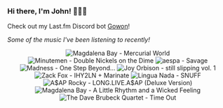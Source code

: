 ### Hi there, I'm John! 🏄🏻‍♂️

Check out my Last.fm Discord bot [Gowon](http://gowon.ca)!

_Some of the music I've been listening to recently!_


<!-- lastfm -->
<p align="center"><img src="https://lastfm.freetls.fastly.net/i/u/64s/c1b18f7dd5f2b262a96288bfa2330ad2.jpg" title="Magdalena Bay - Mercurial World"> <img src="https://lastfm.freetls.fastly.net/i/u/64s/8879f81513ea2f1bc32e2f493f1eaa7f.jpg" title="Minutemen - Double Nickels on the Dime"> <img src="https://lastfm.freetls.fastly.net/i/u/64s/ed128868bd1362f9dab6dda43bae2e17.jpg" title="aespa - Savage"> <img src="https://lastfm.freetls.fastly.net/i/u/64s/41f0de32a2cd4246a9b2613d971e45aa.png" title="Madness - One Step Beyond..."> <img src="https://lastfm.freetls.fastly.net/i/u/64s/254a8a9d5607ac0d3c41ee499aecac4b.jpg" title="Joy Orbison - still slipping vol. 1"> <img src="https://lastfm.freetls.fastly.net/i/u/64s/9b4ff1161ba6f9af4937de03d0987b30.png" title="Zack Fox - IHY2LN + Marinate"> <img src="https://lastfm.freetls.fastly.net/i/u/64s/2ecf7b0e335e35f59b04232ab77c082d.jpg" title="Lingua Nada - SNUFF"> <img src="https://lastfm.freetls.fastly.net/i/u/64s/1efd5884f4e44b108d4ac7f3318ecdf4.png" title="A$AP Rocky - LONG.LIVE.A$AP (Deluxe Version)"> <img src="https://lastfm.freetls.fastly.net/i/u/64s/9322717e6a4cd9fa1fc0ddaf6cc69b58.jpg" title="Magdalena Bay - A Little Rhythm and a Wicked Feeling"> <img src="https://lastfm.freetls.fastly.net/i/u/64s/e887aad1c6414f3e9b59a4085cebb972.png" title="The Dave Brubeck Quartet - Time Out"> </p>
